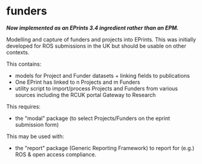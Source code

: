 funders
=======

***Now implemented as an EPrints 3.4 ingredient rather than an EPM.***

Modelling and capture of funders and projects into EPrints. This was initially developed for ROS submissions in the UK but should be usable on other contexts.

This contains:

- models for Project and Funder datasets + linking fields to publications
- One EPrint has linked to n Projects and m Funders
- utility script to import/process Projects and Funders from various sources including the RCUK portal Gateway to Research

This requires:

- the "modal" package (to select Projects/Funders on the eprint submission form)

This may be used with:

- the "report" package (Generic Reporting Framework) to report for (e.g.) ROS & open access compliance.
